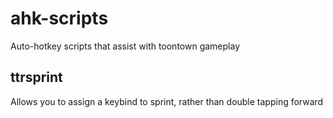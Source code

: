 # ahk-scripts
Auto-hotkey scripts that assist with toontown gameplay

## ttrsprint
Allows you to assign a keybind to sprint, rather than double tapping forward
